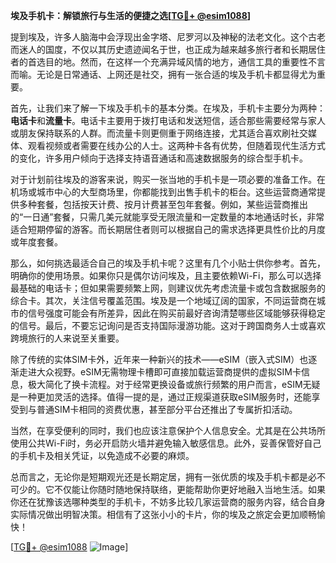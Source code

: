 **埃及手机卡：解锁旅行与生活的便捷之选[[TG💪+ @esim1088](https://t.me/s/esim1088)]**

提到埃及，许多人脑海中会浮现出金字塔、尼罗河以及神秘的法老文化。这个古老而迷人的国度，不仅以其历史遗迹闻名于世，也正成为越来越多旅行者和长期居住者的首选目的地。然而，在这样一个充满异域风情的地方，通信工具的重要性不言而喻。无论是日常通话、上网还是社交，拥有一张合适的埃及手机卡都显得尤为重要。

首先，让我们来了解一下埃及手机卡的基本分类。在埃及，手机卡主要分为两种：**电话卡**和**流量卡**。电话卡主要用于拨打电话和发送短信，适合那些需要经常与家人或朋友保持联系的人群。而流量卡则更侧重于网络连接，尤其适合喜欢刷社交媒体、观看视频或者需要在线办公的人士。这两种卡各有优势，但随着现代生活方式的变化，许多用户倾向于选择支持语音通话和高速数据服务的综合型手机卡。

对于计划前往埃及的游客来说，购买一张当地的手机卡是一项必要的准备工作。在机场或城市中心的大型商场里，你都能找到出售手机卡的柜台。这些运营商通常提供多种套餐，包括按天计费、按月计费甚至包年套餐。例如，某些运营商推出的“一日通”套餐，只需几美元就能享受无限流量和一定数量的本地通话时长，非常适合短期停留的游客。而长期居住者则可以根据自己的需求选择更具性价比的月度或年度套餐。

那么，如何挑选最适合自己的埃及手机卡呢？这里有几个小贴士供你参考。首先，明确你的使用场景。如果你只是偶尔访问埃及，且主要依赖Wi-Fi，那么可以选择最基础的电话卡；但如果需要频繁上网，则建议优先考虑流量卡或包含数据服务的综合卡。其次，关注信号覆盖范围。埃及是一个地域辽阔的国家，不同运营商在城市的信号强度可能会有所差异，因此在购买前最好咨询清楚哪些区域能够获得稳定的信号。最后，不要忘记询问是否支持国际漫游功能。这对于跨国商务人士或喜欢跨境旅行的人来说至关重要。

除了传统的实体SIM卡外，近年来一种新兴的技术——eSIM（嵌入式SIM）也逐渐走进大众视野。eSIM无需物理卡槽即可直接加载运营商提供的虚拟SIM卡信息，极大简化了换卡流程。对于经常更换设备或旅行频繁的用户而言，eSIM无疑是一种更加灵活的选择。值得一提的是，通过正规渠道获取eSIM服务时，还能享受到与普通SIM卡相同的资费优惠，甚至部分平台还推出了专属折扣活动。

当然，在享受便利的同时，我们也应该注意保护个人信息安全。尤其是在公共场所使用公共Wi-Fi时，务必开启防火墙并避免输入敏感信息。此外，妥善保管好自己的手机卡及相关凭证，以免造成不必要的麻烦。

总而言之，无论你是短期观光还是长期定居，拥有一张优质的埃及手机卡都是必不可少的。它不仅能让你随时随地保持联络，更能帮助你更好地融入当地生活。如果你还在犹豫该选哪种类型的手机卡，不妨多比较几家运营商的服务内容，结合自身实际情况做出明智决策。相信有了这张小小的卡片，你的埃及之旅定会更加顺畅愉快！

[[TG💪+ @esim1088](https://t.me/s/esim1088) ![Image](https://i.postimg.cc/4NQfJmqS/Snipaste-2025-05-13-00-14-12.png)]